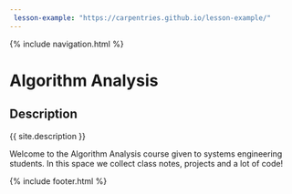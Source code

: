 ```yaml
---
 lesson-example: "https://carpentries.github.io/lesson-example/"
---
```

             
{% include navigation.html %}
             
# Algorithm Analysis
             
## Description
{{ site.description }}

Welcome to the Algorithm Analysis course given to systems engineering students. In this space we collect class notes, projects and a lot of code!

{% include footer.html %}

